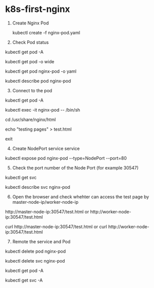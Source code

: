 # k8s-first-nginx

1) Create Nginx Pod

   kubectl create -f nginx-pod.yaml
 
2) Check Pod status

kubectl get pod -A
  
kubectl get pod -o wide
  
kubectl get pod nginx-pod -o yaml
  
kubectl describe pod nginx-pod
  
3) Connect to the pod

kubectl get pod -A

kubectl exec -it nginx-pod -- /bin/sh
  
cd /usr/share/nginx/html
  
echo "testing pages" > test.html
  
exit

4) Create NodePort service service

kubectl expose pod nginx-pod --type=NodePort --port=80

5) Check the port number of the Node Port (for example 30547)

kubectl get svc
  
kubectl describe svc nginx-pod
  
6) Open the browser and check whehter can access the test page by master-node-ip/worker-node-ip
  
http://master-node-ip:30547/test.html or http://worker-node-ip:30547/test.html

curl http://master-node-ip:30547/test.html or curl http://worker-node-ip:30547/test.html 

7) Remote the service and Pod

kubectl delete pod nginx-pod
  
kubectl delete svc nginx-pod
  
kubectl get pod -A
  
kubectl get svc -A
  
